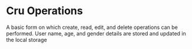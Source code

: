 # Cru Operations
A basic form on which create, read, edit, and delete operations can be performed.
User name, age, and gender details are stored and updated in the local storage
